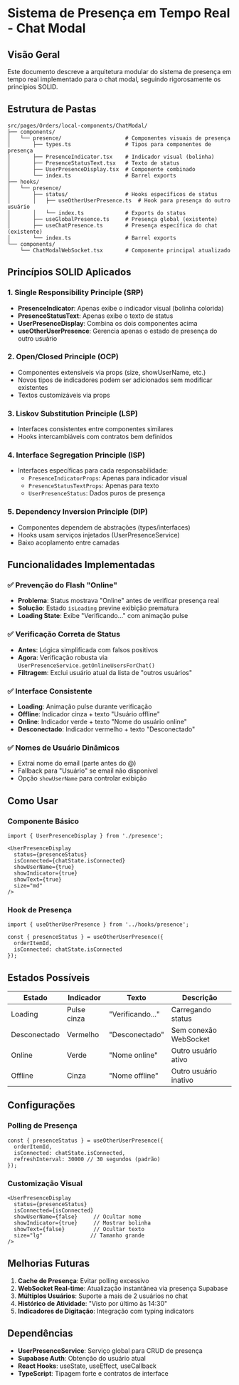 # Sistema de Presença em Tempo Real - Chat Modal

## Visão Geral

Este documento descreve a arquitetura modular do sistema de presença em tempo real implementado para o chat modal, seguindo rigorosamente os princípios SOLID.

## Estrutura de Pastas

```
src/pages/Orders/local-components/ChatModal/
├── components/
│   └── presence/                    # Componentes visuais de presença
│       ├── types.ts                 # Tipos para componentes de presença
│       ├── PresenceIndicator.tsx    # Indicador visual (bolinha)
│       ├── PresenceStatusText.tsx   # Texto de status
│       ├── UserPresenceDisplay.tsx  # Componente combinado
│       └── index.ts                 # Barrel exports
├── hooks/
│   └── presence/
│       ├── status/                  # Hooks específicos de status
│       │   ├── useOtherUserPresence.ts  # Hook para presença do outro usuário
│       │   └── index.ts             # Exports do status
│       ├── useGlobalPresence.ts     # Presença global (existente)
│       ├── useChatPresence.ts       # Presença específica do chat (existente)
│       └── index.ts                 # Barrel exports
└── components/
    └── ChatModalWebSocket.tsx       # Componente principal atualizado
```

## Princípios SOLID Aplicados

### 1. Single Responsibility Principle (SRP)

- **PresenceIndicator**: Apenas exibe o indicador visual (bolinha colorida)
- **PresenceStatusText**: Apenas exibe o texto de status
- **UserPresenceDisplay**: Combina os dois componentes acima
- **useOtherUserPresence**: Gerencia apenas o estado de presença do outro usuário

### 2. Open/Closed Principle (OCP)

- Componentes extensíveis via props (size, showUserName, etc.)
- Novos tipos de indicadores podem ser adicionados sem modificar existentes
- Textos customizáveis via props

### 3. Liskov Substitution Principle (LSP)

- Interfaces consistentes entre componentes similares
- Hooks intercambiáveis com contratos bem definidos

### 4. Interface Segregation Principle (ISP)

- Interfaces específicas para cada responsabilidade:
  - `PresenceIndicatorProps`: Apenas para indicador visual
  - `PresenceStatusTextProps`: Apenas para texto
  - `UserPresenceStatus`: Dados puros de presença

### 5. Dependency Inversion Principle (DIP)

- Componentes dependem de abstrações (types/interfaces)
- Hooks usam serviços injetados (UserPresenceService)
- Baixo acoplamento entre camadas

## Funcionalidades Implementadas

### ✅ Prevenção do Flash "Online"

- **Problema**: Status mostrava "Online" antes de verificar presença real
- **Solução**: Estado `isLoading` previne exibição prematura
- **Loading State**: Exibe "Verificando..." com animação pulse

### ✅ Verificação Correta de Status

- **Antes**: Lógica simplificada com falsos positivos
- **Agora**: Verificação robusta via `UserPresenceService.getOnlineUsersForChat()`
- **Filtragem**: Exclui usuário atual da lista de "outros usuários"

### ✅ Interface Consistente

- **Loading**: Animação pulse durante verificação
- **Offline**: Indicador cinza + texto "Usuário offline"
- **Online**: Indicador verde + texto "Nome do usuário online"
- **Desconectado**: Indicador vermelho + texto "Desconectado"

### ✅ Nomes de Usuário Dinâmicos

- Extrai nome do email (parte antes do @)
- Fallback para "Usuário" se email não disponível
- Opção `showUserName` para controlar exibição

## Como Usar

### Componente Básico

```tsx
import { UserPresenceDisplay } from './presence';

<UserPresenceDisplay 
  status={presenceStatus}
  isConnected={chatState.isConnected}
  showUserName={true}
  showIndicator={true}
  showText={true}
  size="md"
/>
```

### Hook de Presença

```tsx
import { useOtherUserPresence } from '../hooks/presence';

const { presenceStatus } = useOtherUserPresence({
  orderItemId,
  isConnected: chatState.isConnected
});
```

## Estados Possíveis

| Estado | Indicador | Texto | Descrição |
|--------|-----------|-------|-----------|
| Loading | Pulse cinza | "Verificando..." | Carregando status |
| Desconectado | Vermelho | "Desconectado" | Sem conexão WebSocket |
| Online | Verde | "Nome online" | Outro usuário ativo |
| Offline | Cinza | "Nome offline" | Outro usuário inativo |

## Configurações

### Polling de Presença

```tsx
const { presenceStatus } = useOtherUserPresence({
  orderItemId,
  isConnected: chatState.isConnected,
  refreshInterval: 30000 // 30 segundos (padrão)
});
```

### Customização Visual

```tsx
<UserPresenceDisplay 
  status={presenceStatus}
  isConnected={isConnected}
  showUserName={false}     // Ocultar nome
  showIndicator={true}     // Mostrar bolinha
  showText={false}         // Ocultar texto
  size="lg"               // Tamanho grande
/>
```

## Melhorias Futuras

1. **Cache de Presença**: Evitar polling excessivo
2. **WebSocket Real-time**: Atualização instantânea via presença Supabase
3. **Múltiplos Usuários**: Suporte a mais de 2 usuários no chat
4. **Histórico de Atividade**: "Visto por último às 14:30"
5. **Indicadores de Digitação**: Integração com typing indicators

## Dependências

- **UserPresenceService**: Serviço global para CRUD de presença
- **Supabase Auth**: Obtenção do usuário atual
- **React Hooks**: useState, useEffect, useCallback
- **TypeScript**: Tipagem forte e contratos de interface

